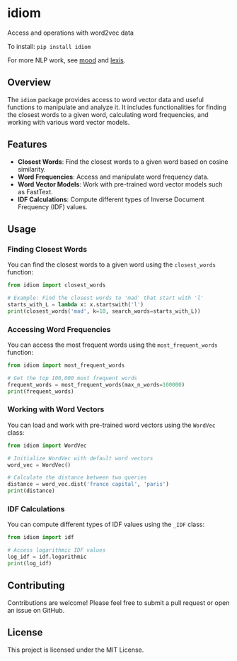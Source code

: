 # idiom

Access and operations with word2vec data

To install:	```pip install idiom```

For more NLP work, see [mood](https://github.com/infinvest/mood/) and [lexis](https://github.com/thorwhalen/lexis/).

## Overview

The `idiom` package provides access to word vector data and useful functions to manipulate and analyze it. It includes functionalities for finding the closest words to a given word, calculating word frequencies, and working with various word vector models.

## Features

- **Closest Words**: Find the closest words to a given word based on cosine similarity.
- **Word Frequencies**: Access and manipulate word frequency data.
- **Word Vector Models**: Work with pre-trained word vector models such as FastText.
- **IDF Calculations**: Compute different types of Inverse Document Frequency (IDF) values.

## Usage

### Finding Closest Words

You can find the closest words to a given word using the `closest_words` function:

```python
from idiom import closest_words

# Example: Find the closest words to 'mad' that start with 'l'
starts_with_L = lambda x: x.startswith('l')
print(closest_words('mad', k=10, search_words=starts_with_L))
```

### Accessing Word Frequencies

You can access the most frequent words using the `most_frequent_words` function:

```python
from idiom import most_frequent_words

# Get the top 100,000 most frequent words
frequent_words = most_frequent_words(max_n_words=100000)
print(frequent_words)
```

### Working with Word Vectors

You can load and work with pre-trained word vectors using the `WordVec` class:

```python
from idiom import WordVec

# Initialize WordVec with default word vectors
word_vec = WordVec()

# Calculate the distance between two queries
distance = word_vec.dist('france capital', 'paris')
print(distance)
```

### IDF Calculations

You can compute different types of IDF values using the `_IDF` class:

```python
from idiom import idf

# Access logarithmic IDF values
log_idf = idf.logarithmic
print(log_idf)
```

## Contributing

Contributions are welcome! Please feel free to submit a pull request or open an issue on GitHub.

## License

This project is licensed under the MIT License.


